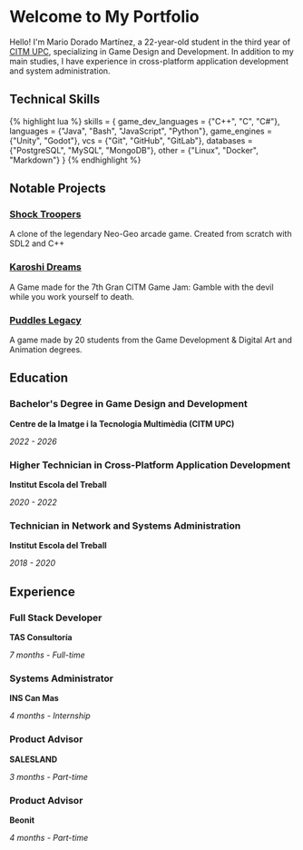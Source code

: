 <h1>Welcome to My Portfolio</h1>

Hello! I'm Mario Dorado Martínez, a 22-year-old student in the third year of [CITM UPC](https://www.citm.upc.edu/esp/estudis/graus-videojocs/), specializing in Game Design and Development. In addition to my main studies, I have experience in cross-platform application development and system administration.

## Technical Skills

{% highlight lua %}
skills = {
  game_dev_languages = {"C++", "C", "C#"},
  languages = {"Java", "Bash", "JavaScript", "Python"},
  game_engines = {"Unity", "Godot"},
  vcs = {"Git", "GitHub", "GitLab"},
  databases = {"PostgreSQL", "MySQL", "MongoDB"},
  other = {"Linux", "Docker", "Markdown"}
}
{% endhighlight %}

## Notable Projects

<div class="grid">
  <div class="card">
  <h3><a href="{{ site.baseurl_root }}/posts/2024/01/10/Shock-Troopers/">Shock Troopers</a></h3>
  <p>A clone of the legendary Neo-Geo arcade game. Created from scratch with SDL2 and C++</p>
  </div>
  <div class="card">
  <h3><a href="{{ site.baseurl_root }}/posts/2024/02/01/Karoshi-Dreams/">Karoshi Dreams</a></h3>
  <p>A Game made for the 7th Gran CITM Game Jam: Gamble with the devil while you work yourself to death.</p>
  </div>
  <div class="card">
  <h3><a href="{{ site.baseurl_root }}/posts/2024/06/13/Puddles-Legacy/">Puddles Legacy</a></h3>
  <p>A game made by 20 students from the Game Development & Digital Art and Animation degrees.</p>
  </div>
</div>

## Education

<div class="grid">
  <div class="card">
  <h3>Bachelor's Degree in Game Design and Development</h3>
  <p class="card-subtitle"><strong>Centre de la Imatge i la Tecnologia Multimèdia (CITM UPC)</strong></p>
  <p class="card-subtitle"><em>2022 - 2026</em></p>
  </div>
  
  <div class="card">
  <h3>Higher Technician in Cross-Platform Application Development</h3>
  <p class="card-subtitle"><strong>Institut Escola del Treball</strong></p>
  <p class="card-subtitle"><em>2020 - 2022</em></p>
  </div>
  
  <div class="card">
  <h3>Technician in Network and Systems Administration</h3>
  <p class="card-subtitle"><strong>Institut Escola del Treball</strong></p>
  <p class="card-subtitle"><em>2018 - 2020</em></p>
  </div>
</div>

## Experience

<div class="grid">
  <div class="card">
  <h3>Full Stack Developer</h3>
  <p class="card-subtitle"><strong>TAS Consultoría</strong></p>
  <p class="card-subtitle"><em>7 months - Full-time</em></p>
  </div>

  <div class="card">
  <h3>Systems Administrator</h3>
  <p class="card-subtitle"><strong>INS Can Mas</strong></p>
  <p class="card-subtitle"><em>4 months - Internship</em></p>
  </div>

  <div class="card">
  <h3>Product Advisor</h3>
  <p class="card-subtitle"><strong>SALESLAND</strong></p>
  <p class="card-subtitle"><em>3 months - Part-time</em></p>
  </div>

  <div class="card">
  <h3>Product Advisor</h3>
  <p class="card-subtitle"><strong>Beonit</strong></p>
  <p class="card-subtitle"><em>4 months - Part-time</em></p>
  </div>
</div>
